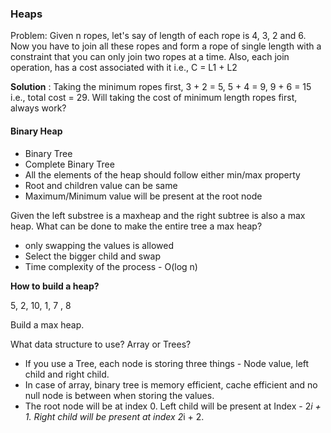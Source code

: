 ### Heaps

Problem: 
Given n ropes, let's say of length of each rope is 4, 3, 2 and 6. Now you have to join all these ropes and form a rope of single length with a constraint that you can only join two ropes at a time. Also, each join operation, has a cost associated with it i.e., C = L1 + L2

**Solution** : Taking the minimum ropes first, 3 + 2 = 5, 5 + 4 = 9, 9 + 6 = 15 i.e., total cost = 29. 
Will taking the cost of minimum length ropes first, always work?

#### Binary Heap 
- Binary Tree
- Complete Binary Tree
- All the elements of the heap should follow either min/max property
- Root and children value can be same
- Maximum/Minimum value will be present at the root node


Given the left substree is a maxheap and the right subtree is also a max heap. What can be done to make the entire tree a max heap?
- only swapping the values is allowed
- Select the bigger child and swap
- Time complexity of the process - O(log n)

**How to build a heap?**

5, 2, 10, 1, 7 , 8

Build a max heap.

What data structure to use? Array or Trees?
- If you use a Tree, each node is storing three things - Node value, left child and right child. 
- In case of array, binary tree is memory efficient, cache efficient and no null node is between when storing the values.
- The root node will be at index 0. Left child will be present at Index - 2*i + 1. Right child will be present at index 2*i + 2. 


